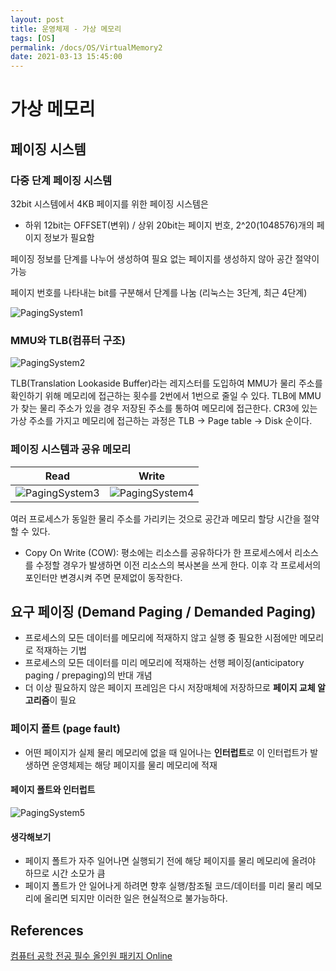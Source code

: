 ```yaml
---
layout: post
title: 운영체제 - 가상 메모리
tags: [OS]
permalink: /docs/OS/VirtualMemory2
date: 2021-03-13 15:45:00
---
```

# 가상 메모리
## 페이징 시스템
### 다중 단계 페이징 시스템

32bit 시스템에서 4KB 페이지를 위한 페이징 시스템은

- 하위 12bit는 OFFSET(변위) / 상위 20bit는 페이지 번호, 2^20(1048576)개의 페이지 정보가 필요함

페이징 정보를 단계를 나누어 생성하여 필요 없는 페이지를 생성하지 않아 공간 절약이 가능

페이지 번호를 나타내는 bit를 구분해서 단계를 나눔 (리눅스는 3단계, 최근 4단계)

![PagingSystem1](https://user-images.githubusercontent.com/52024566/111022456-35b2f680-8416-11eb-8001-f1947703678d.png)

### MMU와 TLB(컴퓨터 구조)

![PagingSystem2](https://user-images.githubusercontent.com/52024566/111022435-0f8d5680-8416-11eb-9b23-de7f1b72317d.png)

TLB(Translation Lookaside Buffer)라는 레지스터를 도입하여 MMU가 물리 주소를 확인하기 위해 메모리에 접근하는 횟수를 2번에서 1번으로 줄일 수 있다. TLB에 MMU가 찾는 물리 주소가 있을 경우 저장된 주소를 통하여 메모리에 접근한다. CR3에 있는 가상 주소를 가지고 메모리에 접근하는 과정은 TLB -> Page table -> Disk 순이다.

### 페이징 시스템과 공유 메모리

|                             Read                             |                            Write                             |
| :----------------------------------------------------------: | :----------------------------------------------------------: |
| ![PagingSystem3](https://user-images.githubusercontent.com/52024566/111022801-76ac0a80-8418-11eb-852f-77569e0e78b2.png) | ![PagingSystem4](https://user-images.githubusercontent.com/52024566/111022802-7875ce00-8418-11eb-8c85-7258846e6622.png) |

여러 프로세스가 동일한 물리 주소를 가리키는 것으로 공간과 메모리 할당 시간을 절약할 수 있다.

- Copy On Write (COW): 평소에는 리소스를 공유하다가 한 프로세스에서 리소스를 수정할 경우가 발생하면 이전 리소스의 복사본을 쓰게 한다. 이후 각 프로세서의 포인터만 변경시켜 주면 문제없이 동작한다.

## 요구 페이징 (Demand Paging / Demanded Paging)

- 프로세스의 모든 데이터를 메모리에 적재하지 않고 실행 중 필요한 시점에만 메모리로 적재하는 기법
- 프로세스의 모든 데이터를 미리 메모리에 적재하는 선행 페이징(anticipatory paging / prepaging)의 반대 개념
- 더 이상 필요하지 않은 페이지 프레임은 다시 저장매체에 저장하므로 **페이지 교체 알고리즘**이 필요

### 페이지 폴트 (page fault)

- 어떤 페이지가 실제 물리 메모리에 없을 때 일어나는 **인터럽트**로 이 인터럽트가 발생하면 운영체제는 해당 페이지를 물리 메모리에 적재

#### 페이지 폴트와 인터럽트

![PagingSystem5](https://user-images.githubusercontent.com/52024566/111023252-52056200-841b-11eb-9217-6ec668e6f541.png)

#### 생각해보기

- 페이지 폴트가 자주 일어나면 실행되기 전에 해당 페이지를 물리 메모리에 올려야 하므로 시간 소모가 큼
- 페이지 폴트가 안 일어나게 하려면 향후 실행/참조될 코드/데이터를 미리 물리 메모리에 올리면 되지만
  이러한 일은 현실적으로 불가능하다.


## References

[컴퓨터 공학 전공 필수 올인원 패키지 Online](https://www.fastcampus.co.kr/dev_online_cs)
